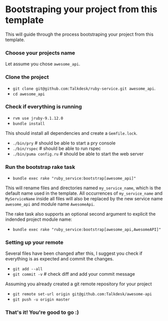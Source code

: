 # Bootstraping your project from this template

This will guide through the process bootstraping your project from this template.

### Choose your projects name

Let assume you chose `awesome_api`.

### Clone the project

* `git clone git@github.com:Talkdesk/ruby-service.git awesome_api`.
* `cd awesome_api`

### Check if everything is running

* `rvm use jruby-9.1.12.0`
* `bundle install`

This should install all dependencies and create a `Gemfile.lock`.

* `./bin/pry`            # should be able to start a pry console
* `./bin/rspec`          # should be able to run rspec
* `./bin/puma config.ru` # should be able to start the web server

### Run the bootstrap rake task

* `bundle exec rake "ruby_service:bootstrap[awesome_api]"`

This will rename files and directories named `my_service_name`, which is the default name used in the template. All occurrences of `my_service_name` and `MyServiceName` inside all files will also be replaced by the new service name `awesome_api` and module name `AwesomeApi`.

The rake task also supports an optional second argument to explicit the indended project module name:

* `bundle exec rake "ruby_service:bootstrap[awesome_api,AwesomeAPI]"`

### Setting up your remote

Several files have been changed after this, I suggest you check if everything is as expected and commit the changes.

* `git add --all`
* `git commit -v` # check diff and add your commit message

Assuming you already created a git remote repository for your project

* `git remote set-url origin git@github.com:Talkdesk/awesome-api`
* `git push -u origin master`

### That's it! You're good to go :)
